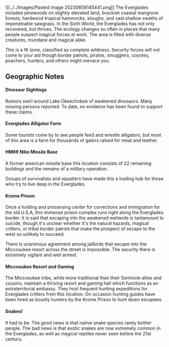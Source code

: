 
![[../../Images/Pasted image 20230606145441.png]]
The Everglades includes pinewoods on slightly elevated land, brackish coastal mangrove forests, hardwood tropical hammocks, sloughs, and vast shallow swaths of impenetrable sawgrass. In the Sixth World, the Everglades has not only recovered, but thrives. The ecology changes so often in places that many people suspect magical forces at work. The area is filled with diverse creatures, mundane and magical alike.  
  
This is a W zone, classified as complete wildness. Security forces will not come to your aid though border patrols, pirates, smugglers, coyotes, poachers, hunters, and others might menace you.

## Geographic Notes

#### Dinosaur Sightings

Rumors swirl around Lake Okeechobee of awakened dinosaurs. Many missing persons reported. To date, no evidence has been found to support these claims.

#### Everglades Alligator Farm

Some tourists come by to see people feed and wrestle alligators, but most of this area is a farm for thousands of gators raised for meat and leather.

#### HM69 Nike Missile Base

A former american missile base this location consists of 22 remaining buildings and the remains of a military operation.   
  
Groups of survivalists and squatters have made this a trading hub for those who try to live deep in the Everglades.

#### Krome Prison

Once a holding and processing center for corrections and immigration for the old U.S.A, this immense prison complex runs right along the Everglades border. It is said that escaping into the awakened wetlands is tantamount to suicide, though it's unclear whether it's the natural hazards, magical critters, or tribal border patrols that make the prospect of escape to the west so unlikely to succeed.  
  
There is unanimous agreement among jailbirds that escape into the Miccosukee resort across the street is impossible. The security there is extremely vigilant and well armed.

#### Miccosukee Resort and Gaming

The Miccosukee tribe, while more traditional than their Seminole allies and cousins, maintain a thriving resort and gaming hall which functions as an extraterritorial embassy. They host frequent hunting expeditions for Everglades critters from this location. On occasion hunting guides have been hired as bounty hunters by the Krome Prison to hunt down escapees.

#### Snakes!

It had to be. The good news is that native snake species rarely bother people. The bad news is that exotic snakes are now extremely common in the Everglades, as well as magical reptiles never seen before the 21st century.